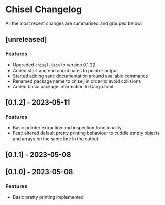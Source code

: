 # Chisel Changelog

All the most recent changes are summarised and grouped below:

## [unreleased]

### Features

- Upgraded `chisel-json` to version 0.1.22
- Added start and end coordinates to pointer output
- Started adding sane documentation around available commands
- Renamed package name to chiselj in order to avoid collisions
- Added basic package information to Cargo.toml

## [0.1.2] - 2023-05-11

### Features

- Basic pointer extraction and inspection functionality
- Feat: altered default pretty printing behaviour to cuddle empty objects
and arrays on the same line in the output


## [0.1.1] - 2023-05-08

## [0.1.0] - 2023-05-08

### Features

- Basic pretty printing implemented


